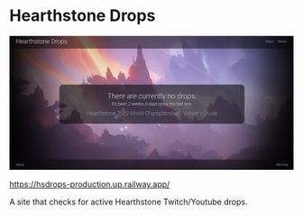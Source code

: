 # Hearthstone Drops
![](Screenshot.png)

https://hsdrops-production.up.railway.app/

A site that checks for active Hearthstone Twitch/Youtube drops.

